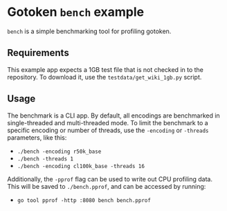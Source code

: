 # Gotoken `bench` example

`bench` is a simple benchmarking tool for profiling gotoken.

## Requirements

This example app expects a 1GB test file that is not checked in to the
repository. To download it, use the `testdata/get_wiki_1gb.py` script.

## Usage

The benchmark is a CLI app. By default, all encodings are benchmarked in
single-threaded and multi-threaded mode. To limit the benchmark to a specific
encoding or number of threads, use the `-encoding` or `-threads` parameters,
like this:

- `./bench -encoding r50k_base`
- `./bench -threads 1`
- `./bench -encoding cl100k_base -threads 16`

Additionally, the `-pprof` flag can be used to write out CPU profiling data.
This will be saved to `./bench.pprof`, and can be accessed by running:

- `go tool pprof -http :8080 bench bench.pprof`
